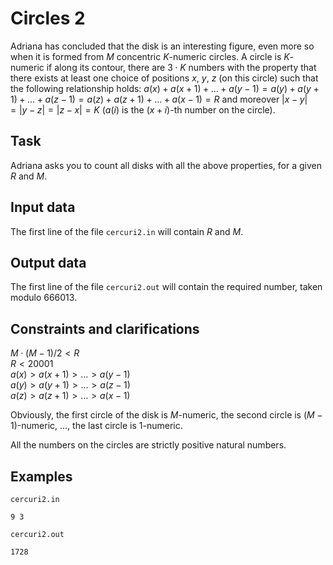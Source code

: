 # Circles 2

Adriana has concluded that the disk is an interesting figure, even more so when it is formed from $M$ concentric $K$-numeric circles. A circle is $K$-numeric if along its contour, there are $3 \cdot K$ numbers with the property that there exists at least one choice of positions $x$, $y$, $z$ (on this circle) such that the following relationship holds: $a(x) + a(x+1) + \dots + a(y-1) = a(y) + a(y+1) + \dots + a(z-1) = a(z) + a(z+1) + \dots + a(x-1) = R$ and moreover $|x-y| = |y-z| = |z-x| = K$ ($a(i)$ is the $(x+i)$-th number on the circle).

## Task

Adriana asks you to count all disks with all the above properties, for a given $R$ and $M$.

## Input data

The first line of the file `cercuri2.in` will contain $R$ and $M$.

## Output data

The first line of the file `cercuri2.out` will contain the required number, taken modulo $666013$.

## Constraints and clarifications

$M \cdot (M-1) / 2 < R$  
$R < 20001$  
$a(x) > a(x+1) > \dots > a(y-1)$  
$a(y) > a(y+1) > \dots > a(z-1)$  
$a(z) > a(z+1) > \dots > a(x-1)$

Obviously, the first circle of the disk is $M$-numeric, the second circle is $(M-1)$-numeric, $\dots$, the last circle is $1$-numeric.

All the numbers on the circles are strictly positive natural numbers.

## Examples

`cercuri2.in`
```
9 3
```

`cercuri2.out`
```
1728
```